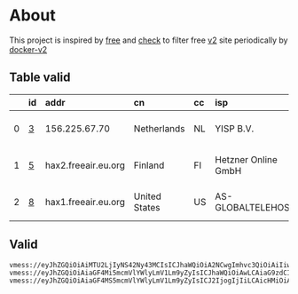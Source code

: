 
# About

This project is inspired by [free](https://github.com/freefq/free) and [check](https://github.com/yeahwu/check) to filter free [v2](https://github.com/v2fly/v2ray-core) site periodically by [docker-v2](https://hub.docker.com/r/v2ray/official)

    

## Table valid
|    | id                 | addr                | cn            | cc   | isp                 | ip                               | chatgpt          |
|---:|:-------------------|:--------------------|:--------------|:-----|:--------------------|:---------------------------------|:-----------------|
|  0 | [3](config/3.json) | 156.225.67.70       | Netherlands   | NL   | YISP B.V.           | 154.84.1.138                     | Yes (Region: NL) |
|  1 | [5](config/5.json) | hax2.freeair.eu.org | Finland       | FI   | Hetzner Online GmbH | 2a01:4f9:6a:44ef:1019:1320:d9b:1 | Yes (Region: DE) |
|  2 | [8](config/8.json) | hax1.freeair.eu.org | United States | US   | AS-GLOBALTELEHOST   | 169.197.141.187                  | Yes (Region: US) |

## Valid
```
vmess://eyJhZGQiOiAiMTU2LjIyNS42Ny43MCIsICJhaWQiOiA2NCwgImhvc3QiOiAiIiwgImlkIjogIjExMTE3ZDRjLTNiNmEtNGU3Ni04YmNjLTJiNDFiM2U5Y2E5MyIsICJuZXQiOiAidGNwIiwgInBhdGgiOiAiIiwgInBvcnQiOiA0MzU1MywgInBzIjogImdpdGh1Yi5jb20vZnJlZWZxIC0gXHU1MzU3XHU5NzVlICAzIiwgInRscyI6ICIiLCAidHlwZSI6ICJhdXRvIiwgInNlY3VyaXR5IjogImF1dG8iLCAic2tpcC1jZXJ0LXZlcmlmeSI6IHRydWUsICJzbmkiOiAiIn0=
vmess://eyJhZGQiOiAiaGF4Mi5mcmVlYWlyLmV1Lm9yZyIsICJhaWQiOiAwLCAiaG9zdCI6ICIiLCAiaWQiOiAiY2IxNDAyYjctMmExNS00OTc4LWVjN2QtZGMxOWQ5YjU1ODZkIiwgIm5ldCI6ICJ3cyIsICJwYXRoIjogIi9oYXgyIiwgInBvcnQiOiA4MCwgInBzIjogImdpdGh1Yi5jb20vZnJlZWZxIC0gXHU3ZjhlXHU1NmZkQ2xvdWRGbGFyZVx1ODI4Mlx1NzBiOSA1IiwgInRscyI6ICIiLCAidHlwZSI6ICJhdXRvIiwgInNlY3VyaXR5IjogImF1dG8iLCAic2tpcC1jZXJ0LXZlcmlmeSI6IHRydWUsICJzbmkiOiAiIn0=
vmess://eyJhZGQiOiAiaGF4MS5mcmVlYWlyLmV1Lm9yZyIsICJ2IjogIjIiLCAicHMiOiAiZ2l0aHViLmNvbS9mcmVlZnEgLSBcdTdmOGVcdTU2ZmRDbG91ZEZsYXJlXHU4MjgyXHU3MGI5IDgiLCAicG9ydCI6IDgwLCAiaWQiOiAiMmNhMTUzMTgtMTAxNS00ODZkLWVmM2UtNDY1MjEwMmEyMzVhIiwgImFpZCI6ICIwIiwgIm5ldCI6ICJ3cyIsICJ0eXBlIjogIiIsICJob3N0IjogIiIsICJwYXRoIjogIi9oYXgxIiwgInRscyI6ICIifQ==
```


